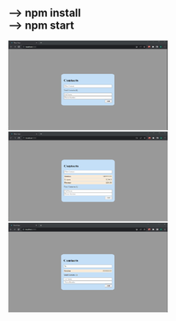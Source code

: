 --> npm install </br>
--> npm start
-------------------------------------------------------------------------------------------------------------------------
<img src="ss.png" width="320" height="180">
<img src="ss2.png" width="320" height="180">
<img src="ss3.png" width="320" height="180">
